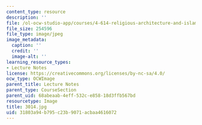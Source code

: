 ```yaml
---
content_type: resource
description: ''
file: /ol-ocw-studio-app/courses/4-614-religious-architecture-and-islamic-cultures-fall-2002/31803a94b795c23b9071acbaa4616072_3014.jpg
file_size: 254596
file_type: image/jpeg
image_metadata:
  caption: ''
  credit: ''
  image-alt: ''
learning_resource_types:
- Lecture Notes
license: https://creativecommons.org/licenses/by-nc-sa/4.0/
ocw_type: OCWImage
parent_title: Lecture Notes
parent_type: CourseSection
parent_uid: 68abeaab-4eff-532c-e858-18d3ffb567bd
resourcetype: Image
title: 3014.jpg
uid: 31803a94-b795-c23b-9071-acbaa4616072
---
```

